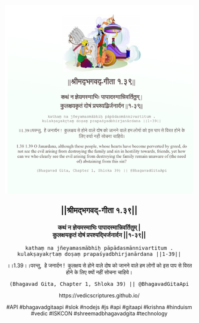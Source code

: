 <img src="../../asset/BG_1_39.png"/>
<center><h2>||श्रीमद्‍भगवद्‍-गीता १.३९||</h2>
<h3>कथं न ज्ञेयमस्माभिः पापादस्मान्निवर्तितुम् |<br/>कुलक्षयकृतं दोषं प्रपश्यद्भिर्जनार्दन ||१-३९||</h3>
<pre>kathaṃ na jñeyamasmābhiḥ pāpādasmānnivartitum .<br/>kulakṣayakṛtaṃ doṣaṃ prapaśyadbhirjanārdana ||1-39||</pre>
<p>।।1.39।।परन्तु,  हेे जनार्दन !  कुलक्षय से होने वाले दोष को जानने वाले हम लोगों को इस पाप से विरत होने के लिए क्यों नहीं सोचना चाहिये।</p>
<pre>(Bhagavad Gita, Chapter 1, Shloka 39) || @BhagavadGitaApi</pre><p>https://vedicscriptures.github.io/</p><p>#API #bhagavadgitaapi #slok #nodejs #js #api #gitaapi #krishna #hinduism #vedic #ISKCON #shreemadbhagavadgita #technology</p></center>
